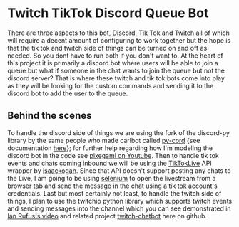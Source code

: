 # Twitch TikTok Discord Queue Bot

There are three aspects to this bot, Discord, Tik Tok and Twitch all of which will require a decent amount of configuring to work together but the hope is that the tik tok and twitch side of things can be turned on and off as needed. So you dont have to run both if you don't want to. At the heart of this project it is primarily a discord bot where users will be able to join a queue but what if someone in the chat wants to join the queue but not the discord server? That is where these twitch and tik tok bots come into play as they will be looking for the custom commands and sending it to the discord bot to add the user to the queue.

## Behind the scenes

To handle the discord side of things we are using the fork of the discord-py library by the same people who made carlbot called [py-cord](https://github.com/botlabs-gg/pycord) {see documentation [here](https://guide.pycord.dev/getting-started)}; for further help regarding how I'm modeling the discord bot in the code see [pixegami on Youtube](https://www.youtube.com/watch?v=2k9x0s3awss). Then to handle tik tok events and chats coming inbound we will be using the [TikTokLive](https://github.com/isaackogan/TikTokLive) API wrapper by [isaackogan](https://github.com/isaackogan). Since that API doesn't support posting any chats to the Live, I am going to be using [selenium](https://selenium-python.readthedocs.io/getting-started.html#simple-usage) to open the livestream from a browser tab and send the message in the chat using a tik tok account's credentials. Last but most certainly not least, to handle the twitch side of things, I plan to use the twitchio python library which supports twitch events and sending messages into the channel which you can see demonstrated in [Ian Rufus's video](https://www.youtube.com/watch?v=JhdSVdvtQss) and related project [twitch-chatbot](https://github.com/ianrufus/youtube/tree/main/twitch-chatbot) here on github.


